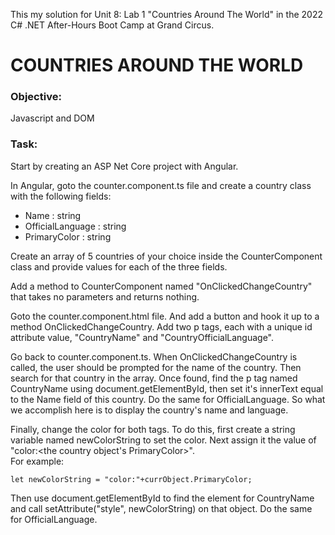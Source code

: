 This my solution for Unit 8: Lab 1 "Countries Around The World" in the 2022 C# .NET After-Hours Boot Camp at Grand Circus.

# COUNTRIES AROUND THE WORLD
### Objective: 
Javascript and DOM

### Task:
Start by creating an ASP Net Core project with Angular.

In Angular, goto the counter.component.ts file and create a country class with the following fields:
- Name : string
- OfficialLanguage : string
- PrimaryColor : string

Create an array of 5 countries of your choice inside the CounterComponent class and provide values for each of the three fields.

Add a method to CounterComponent named "OnClickedChangeCountry" that takes no parameters and returns nothing.

Goto the counter.component.html file.  And add a button and hook it up to a method OnClickedChangeCountry.  Add two p tags, each with a unique id attribute value, "CountryName" and "CountryOfficialLanguage".

Go back to counter.component.ts.  When OnClickedChangeCountry is called, the user should be prompted for the name of the country.  Then search for that country in the array.  Once found, find the p tag named CountryName using document.getElementById, then set it's innerText equal to the Name field of this country.  Do the same for OfficialLanguage.  So what we accomplish here is to display the country's name and language.

Finally, change the color for both tags.  To do this, first create a string variable named newColorString to set the color.  Next assign it the value of "color:<the country object's PrimaryColor>".  
For example:
```
let newColorString = "color:"+currObject.PrimaryColor;
```
Then use document.getElementById to find the element for CountryName and call setAttribute("style", newColorString) on that object.  Do the same for OfficialLanguage.
